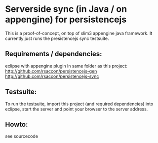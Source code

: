 Serverside sync (in Java / on appengine) for persistencejs
==========================================================

This is a proof-of-concept, on top of slim3 appengine java framework.
It currently just runs the presistencejs sync testsuite.

Requirements / dependencies: 
----------------------------
eclipse with appengine plugin
In same folder as this project:
  http://github.com/rsaccon/persistencejs-gen
  http://github.com/rsaccon/persistencejs-sync

Testsuite:
----------
To run the testsuite, import this project (and required dependencies) into eclipse, start the server 
and point your browser to the server address.

Howto:
-----
see sourcecode
